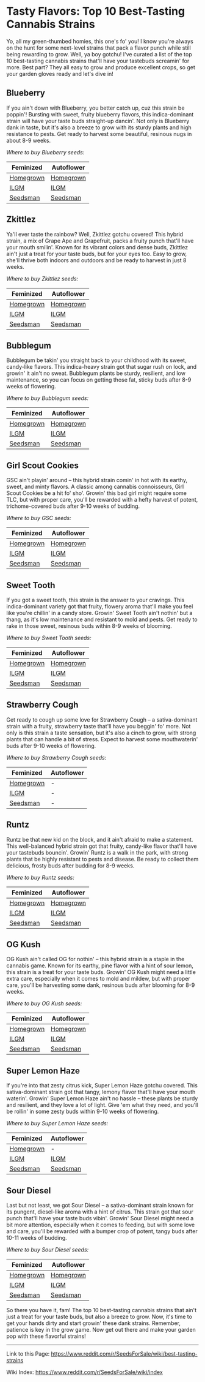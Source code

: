 # Tasty Flavors: Top 10 Best-Tasting Cannabis Strains

Yo, all my green-thumbed homies, this one's fo' you! I know you're always on the hunt for some next-level strains that pack a flavor punch while still being rewarding to grow. Well, ya boy gotchu! I've curated a list of the top 10 best-tasting cannabis strains that'll have your tastebuds screamin' for more. Best part? They all easy to grow and produce excellent crops, so get your garden gloves ready and let's dive in!

## Blueberry
If you ain't down with Blueberry, you better catch up, cuz this strain be poppin'! Bursting with sweet, fruity blueberry flavors, this indica-dominant strain will have your taste buds straight-up dancin'. Not only is Blueberry dank in taste, but it's also a breeze to grow with its sturdy plants and high resistance to pests. Get ready to harvest some beautiful, resinous nugs in about 8-9 weeks.

*Where to buy Blueberry seeds:*

| Feminized | Autoflower |
|-----------|------------|
| [Homegrown](https://homegrowncannabisco.com/products/blueberry-feminized-marijuana-seeds?a_aid=sale) | [Homegrown](https://homegrowncannabisco.com/products/blueberry-autoflower-marijuana-seeds?a_aid=sale)  |
| [ILGM](https://ilgm.com/products/blueberry-feminized-seeds?aff=2191)      | [ILGM](https://ilgm.com/products/blueberry-autoflower-seeds?aff=2191)       |
| [Seedsman](https://www.seedsman.com/blueberry-seeds-dutch-passionblueberry?a_aid=56f632ea3916c)  | [Seedsman](https://www.seedsman.com/auto-blueberry-feminised-seeds-dutch-passiondp-auto-blueberry-fem?a_aid=56f632ea3916c)   |

## Zkittlez
Ya'll ever taste the rainbow? Well, Zkittlez gotchu covered! This hybrid strain, a mix of Grape Ape and Grapefruit, packs a fruity punch that'll have your mouth smilin'. Known for its vibrant colors and dense buds, Zkittlez ain't just a treat for your taste buds, but for your eyes too. Easy to grow, she'll thrive both indoors and outdoors and be ready to harvest in just 8 weeks.

*Where to buy Zkittlez seeds:*

| Feminized | Autoflower |
|-----------|------------|
| [Homegrown](https://homegrowncannabisco.com/products/zkittlez-feminized-marijuana-seeds?a_aid=sale) | [Homegrown](https://homegrowncannabisco.com/products/zkittlez-autoflower-marijuana-seeds?a_aid=sale)  |
| [ILGM](https://ilgm.com/products/zkittlez-feminized-seeds?aff=2191)      | [ILGM](https://ilgm.com/products/zkittlez-autoflower-seeds?aff=2191)       |
| [Seedsman](https://www.seedsman.com/zkittlez-2-0-feminised-seeds?a_aid=56f632ea3916c)  | [Seedsman](https://www.seedsman.com/fastbuds-zkittlez-auto-feminised-seeds?a_aid=56f632ea3916c)   |

## Bubblegum
Bubblegum be takin' you straight back to your childhood with its sweet, candy-like flavors. This indica-heavy strain got that sugar rush on lock, and growin' it ain't no sweat. Bubblegum plants be sturdy, resilient, and low maintenance, so you can focus on getting those fat, sticky buds after 8-9 weeks of flowering.

*Where to buy Bubblegum seeds:*

| Feminized | Autoflower |
|-----------|------------|
| [Homegrown](https://homegrowncannabisco.com/products/bubblegum-feminized-marijuana-seeds?a_aid=sale) | [Homegrown](https://homegrowncannabisco.com/products/bubblegum-autoflower-marijuana-seeds?a_aid=sale)  |
| [ILGM](https://ilgm.com/products/bubblegum-feminized-seeds?aff=2191)      | [ILGM](https://ilgm.com/products/bubblegum-autoflower-seeds?aff=2191)       |
| [Seedsman](https://www.seedsman.com/bubble-gum-feminised-seeds?a_aid=56f632ea3916c)  | [Seedsman](https://www.seedsman.com/bubble-gum-auto-feminised-seeds?a_aid=56f632ea3916c)   |

## Girl Scout Cookies
GSC ain't playin' around – this hybrid strain comin' in hot with its earthy, sweet, and minty flavors. A classic among cannabis connoisseurs, Girl Scout Cookies be a hit fo' sho'. Growin' this bad girl might require some TLC, but with proper care, you'll be rewarded with a hefty harvest of potent, trichome-covered buds after 9-10 weeks of budding.

*Where to buy GSC seeds:*

| Feminized | Autoflower |
|-----------|------------|
| [Homegrown](https://homegrowncannabisco.com/products/girl-scout-cookies-feminized-marijuana-seeds?a_aid=sale) | [Homegrown](https://homegrowncannabisco.com/products/girl-scout-cookies-autoflower-marijuana-seeds?a_aid=sale)  |
| [ILGM](https://ilgm.com/products/girl-scout-cookies-feminized-seeds?aff=2191)      | [ILGM](https://ilgm.com/products/girl-scout-cookies-autoflower-seeds?aff=2191)       |
| [Seedsman](https://www.seedsman.com/girl-scout-cookies-feminised-seeds-5?a_aid=56f632ea3916c)  | [Seedsman](https://www.seedsman.com/cookie-monster-auto-feminised-seeds?a_aid=56f632ea3916c)   |

## Sweet Tooth
If you got a sweet tooth, this strain is the answer to your cravings. This indica-dominant variety got that fruity, flowery aroma that'll make you feel like you're chillin' in a candy store. Growin' Sweet Tooth ain't nothin' but a thang, as it's low maintenance and resistant to mold and pests. Get ready to rake in those sweet, resinous buds within 8-9 weeks of blooming.

*Where to buy Sweet Tooth seeds:*

| Feminized | Autoflower |
|-----------|------------|
| [Homegrown](https://homegrowncannabisco.com/products/sweet-tooth-feminized-marijuana-seeds?a_aid=sale) | [Homegrown](https://homegrowncannabisco.com/products/sweet-tooth-autoflower-marijuana-seeds?a_aid=sale)  |
| [ILGM](https://ilgm.com/products/sweet-tooth-feminized-seeds?aff=2191)      | [ILGM](https://ilgm.com/products/sweet-tooth-autoflower-seeds?aff=2191)       |
| [Seedsman](https://www.seedsman.com/breeders/sweet-tooth-seeds-barney-s-farm-seedssweet-tooth?a_aid=56f632ea3916c)  | [Seedsman](https://www.seedsman.com/sweet-tooth-auto-feminised-seeds-atl-swt-auto-fem?a_aid=56f632ea3916c)   |

## Strawberry Cough
Get ready to cough up some love for Strawberry Cough – a sativa-dominant strain with a fruity, strawberry taste that'll have you beggin' fo' more. Not only is this strain a taste sensation, but it's also a cinch to grow, with strong plants that can handle a bit of stress. Expect to harvest some mouthwaterin' buds after 9-10 weeks of flowering.

*Where to buy Strawberry Cough seeds:*

| Feminized | Autoflower |
|-----------|------------|
| [Homegrown](https://homegrowncannabisco.com/products/strawberry-cough-feminized-marijuana-seeds?a_aid=sale) | -  |
| [ILGM](https://ilgm.com/products/strawberry-cough-feminized-seeds?aff=2191)      | -       |
| [Seedsman](https://www.seedsman.com/strawberry-cough-feminised-seeds-dutch-passion?a_aid=56f632ea3916c)  | -   |

## Runtz
Runtz be that new kid on the block, and it ain't afraid to make a statement. This well-balanced hybrid strain got that fruity, candy-like flavor that'll have your tastebuds bouncin'. Growin' Runtz is a walk in the park, with strong plants that be highly resistant to pests and disease. Be ready to collect them delicious, frosty buds after budding for 8-9 weeks.

*Where to buy Runtz seeds:*

| Feminized | Autoflower |
|-----------|------------|
| [Homegrown](https://homegrowncannabisco.com/products/runtz-feminized-marijuana-seeds?a_aid=sale) | [Homegrown](https://homegrowncannabisco.com/products/runtz-autoflower-seeds-marijuana-seeds?a_aid=sale)  |
| [ILGM](https://ilgm.com/products/runtz-feminized-seeds?aff=2191)      | [ILGM](https://ilgm.com/products/runtz-autoflower-seeds?aff=2191)       |
| [Seedsman](https://www.seedsman.com/runtz-13-feminised-seeds-5?a_aid=56f632ea3916c)  | [Seedsman](https://www.seedsman.com/runtz-auto-feminised-seeds-bfs-runtz-auto-fem?a_aid=56f632ea3916c)   |

## OG Kush
OG Kush ain't called OG for nothin' – this hybrid strain is a staple in the cannabis game. Known for its earthy, pine flavor with a hint of sour lemon, this strain is a treat for your taste buds. Growin' OG Kush might need a little extra care, especially when it comes to mold and mildew, but with proper care, you'll be harvesting some dank, resinous buds after blooming for 8-9 weeks.

*Where to buy OG Kush seeds:*

| Feminized | Autoflower |
|-----------|------------|
| [Homegrown](https://homegrowncannabisco.com/products/og-kush-feminized-marijuana-seeds?a_aid=sale) | [Homegrown](https://homegrowncannabisco.com/products/og-kush-autoflower-marijuana-seeds?a_aid=sale)  |
| [ILGM](https://ilgm.com/products/og-kush-feminized-seeds?aff=2191)      | [ILGM](https://ilgm.com/products/og-kush-autoflower-seeds?aff=2191)       |
| [Seedsman](https://www.seedsman.com/o-g-kush-feminised-seeds?a_aid=56f632ea3916c)  | [Seedsman](https://www.seedsman.com/og-kush-auto-feminised-seeds-smanogkraut?a_aid=56f632ea3916c)   |

## Super Lemon Haze
If you're into that zesty citrus kick, Super Lemon Haze gotchu covered. This sativa-dominant strain got that tangy, lemony flavor that'll have your mouth waterin'. Growin' Super Lemon Haze ain't no hassle – these plants be sturdy and resilient, and they love a lot of light. Give 'em what they need, and you'll be rollin' in some zesty buds within 9-10 weeks of flowering.

*Where to buy Super Lemon Haze seeds:*

| Feminized | Autoflower |
|-----------|------------|
| [Homegrown](https://homegrowncannabisco.com/products/super-lemon-haze-feminized-marijuana-seeds?a_aid=sale) | -  |
| [ILGM](https://ilgm.com/products/super-lemon-haze-feminized-seeds?aff=2191)      | [ILGM](https://ilgm.com/products/super-lemon-haze-autoflower-seeds?aff=2191)       |
| [Seedsman](https://www.seedsman.com/super-lemon-haze-feminised-seeds-greenhouse-seed-co?a_aid=56f632ea3916c)  | [Seedsman](https://www.seedsman.com/super-lemon-haze-auto-feminised-seeds?a_aid=56f632ea3916c)   |

## Sour Diesel
Last but not least, we got Sour Diesel – a sativa-dominant strain known for its pungent, diesel-like aroma with a hint of citrus. This strain got that sour punch that'll have your taste buds vibin'. Growin' Sour Diesel might need a bit more attention, especially when it comes to feeding, but with some love and care, you'll be rewarded with a bumper crop of potent, tangy buds after 10-11 weeks of budding.

*Where to buy Sour Diesel seeds:*

| Feminized | Autoflower |
|-----------|------------|
| [Homegrown](https://homegrowncannabisco.com/products/sour-diesel-feminized-marijuana-seeds?a_aid=sale) | [Homegrown](https://homegrowncannabisco.com/products/sour-diesel-autoflower-marijuana-seeds?a_aid=sale)  |
| [ILGM](https://ilgm.com/products/sour-diesel-feminized-seeds?aff=2191)      | [ILGM](https://ilgm.com/products/sour-diesel-autoflower-seeds?aff=2191)       |
| [Seedsman](https://www.seedsman.com/sour-diesel-feminised-seeds-royal-queen-seedsrqs-sd-fem?a_aid=56f632ea3916c)  | [Seedsman](https://www.seedsman.com/original-sour-diesel-auto-feminised-seeds?a_aid=56f632ea3916c)   |

So there you have it, fam! The top 10 best-tasting cannabis strains that ain't just a treat for your taste buds, but also a breeze to grow. Now, it's time to get your hands dirty and start growin' these dank strains. Remember, patience is key in the grow game. Now get out there and make your garden pop with these flavorful strains!
___

Link to this Page: https://www.reddit.com/r/SeedsForSale/wiki/best-tasting-strains

Wiki Index: https://www.reddit.com/r/SeedsForSale/wiki/index
